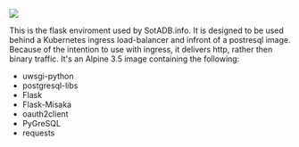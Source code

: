 [![](https://images.microbadger.com/badges/image/sotadb/flask.svg)](https://microbadger.com/images/sotadb/flask "Get your own image badge on microbadger.com")

This is the flask enviroment used by SotADB.info. It is designed to be used behind a Kubernetes ingress load-balancer and infront of a postresql image. Because of the intention to use with ingress, it delivers http, rather then binary traffic. It's an Alpine 3.5 image containing the following:

 * uwsgi-python
 * postgresql-libs
 * Flask
 * Flask-Misaka
 * oauth2client
 * PyGreSQL
 * requests
